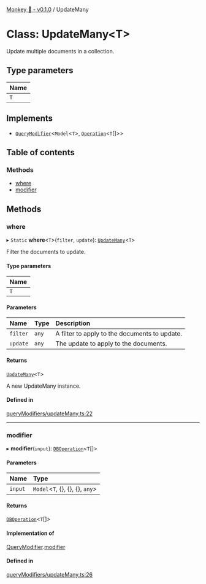 [Monkey 🐒 - v0.1.0](../README.md) / UpdateMany

# Class: UpdateMany<T\>

Update multiple documents in a collection.

## Type parameters

| Name |
| :------ |
| `T` |

## Implements

- [`QueryModifier`](../interfaces/QueryModifier.md)<`Model`<`T`\>, [`Operation`](../interfaces/Operation.md)<`T`[]\>\>

## Table of contents

### Methods

- [where](UpdateMany.md#where)
- [modifier](UpdateMany.md#modifier)

## Methods

### where

▸ `Static` **where**<`T`\>(`filter`, `update`): [`UpdateMany`](UpdateMany.md)<`T`\>

Filter the documents to update.

#### Type parameters

| Name |
| :------ |
| `T` |

#### Parameters

| Name | Type | Description |
| :------ | :------ | :------ |
| `filter` | `any` | A filter to apply to the documents to update. |
| `update` | `any` | The update to apply to the documents. |

#### Returns

[`UpdateMany`](UpdateMany.md)<`T`\>

A new UpdateMany instance.

#### Defined in

[queryModifiers/updateMany.ts:22](https://github.com/bpisano/monkey/blob/62534c6/src/queryModifiers/updateMany.ts#L22)

___

### modifier

▸ **modifier**(`input`): [`DBOperation`](DBOperation.md)<`T`[]\>

#### Parameters

| Name | Type |
| :------ | :------ |
| `input` | `Model`<`T`, {}, {}, {}, `any`\> |

#### Returns

[`DBOperation`](DBOperation.md)<`T`[]\>

#### Implementation of

[QueryModifier](../interfaces/QueryModifier.md).[modifier](../interfaces/QueryModifier.md#modifier)

#### Defined in

[queryModifiers/updateMany.ts:26](https://github.com/bpisano/monkey/blob/62534c6/src/queryModifiers/updateMany.ts#L26)
